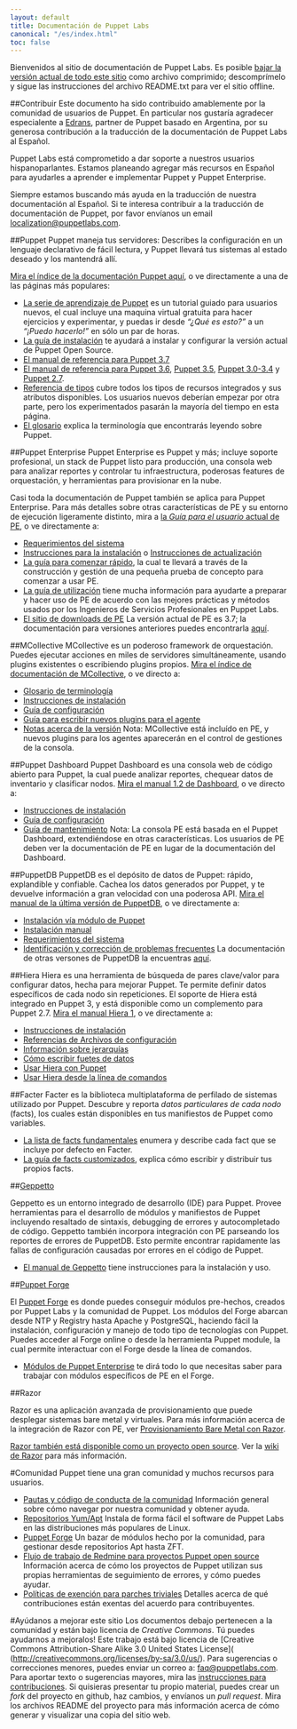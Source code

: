 ```yaml
---
layout: default
title: Documentación de Puppet Labs
canonical: "/es/index.html"
toc: false
---
```


Bienvenidos al sitio de documentación de Puppet Labs. Es posible [bajar la versión actual de todo este sitio](https://docs.puppetlabs.com/puppetdocs-latest.tar.gz) como archivo comprimido; descomprímelo y sigue las instrucciones del archivo README.txt para ver el sitio offline.

##Contribuir
Este documento ha sido contribuido amablemente por la comunidad de usuarios de Puppet. En particular nos gustaría agradecer especialente a [Edrans](http://www.edrans.com), partner de Puppet basado en Argentina, por su generosa contribución a la traducción de la documentación de Puppet Labs al Español.

Puppet Labs está comprometido a dar soporte a nuestros usuarios hispanoparlantes. Estamos planeando agregar más recursos en Español para ayudarles a aprender e implementar Puppet y Puppet Enterprise.

Siempre estamos buscando más ayuda en la traducción de nuestra documentación al Español. Si te interesa contribuir a la traducción de documentación de Puppet, por favor envíanos un email <localization@puppetlabs.com>.

##Puppet
Puppet maneja tus servidores: Describes la configuración en un lenguaje declarativo de fácil lectura, y Puppet llevará tus sistemas al estado deseado y los mantendrá allí.

[Mira el índice de la documentación Puppet aquí](http://docs.puppetlabs.com/puppet/), o ve directamente a una de las páginas más populares:

+ [La serie de aprendizaje de Puppet](http://docs.puppetlabs.com/es/learning/introduction.html) es un tutorial guiado para usuarios nuevos, el cual incluye una maquina virtual gratuita para hacer ejercicios y experimentar, y puedas ir desde  *“¿Qué es esto?”* a un *“¡Puedo hacerlo!”* en sólo un par de horas. 
+ [La guía de instalación](http://docs.puppetlabs.com/guides/installation.html) te ayudará a instalar y configurar la versión actual de Puppet Open Source.
+ [El manual de referencia para Puppet 3.7](http://docs.puppetlabs.com/puppet/3.7/reference/)
+ [El manual de referencia para Puppet 3.6](http://docs.puppetlabs.com/puppet/3.6/reference/), [Puppet 3.5](http://docs.puppetlabs.com/puppet/3.5/reference/), [Puppet 3.0-3.4](http://docs.puppetlabs.com/puppet/3/reference/) y [Puppet 2.7](http://docs.puppetlabs.com/puppet/2.7/reference/).
+ [Referencia de tipos](http://docs.puppetlabs.com/references/latest/type.html) cubre todos los tipos de recursos integrados y sus atributos disponibles. Los usuarios nuevos deberían empezar por otra parte, pero los experimentados pasarán la mayoría del tiempo en esta página.
+ [El glosario](http://docs.puppetlabs.com/references/glossary.html) explica la terminología que encontrarás leyendo sobre Puppet.

##Puppet Enterprise
Puppet Enterprise es Puppet y más; incluye soporte profesional, un stack de Puppet listo para producción, una consola web para analizar reportes y controlar tu infraestructura, poderosas features de orquestación, y herramientas para provisionar en la nube.

Casi toda la documentación de Puppet también se aplica para Puppet Enterprise. Para más detalles sobre otras características de PE y su entorno de ejecución ligeramente distinto, mira a [la *Guía para el usuario* actual de PE](http://docs.puppetlabs.com/pe/latest/), o ve directamente a: 

+ [Requerimientos del sistema](http://docs.puppetlabs.com/pe/latest/install_system_requirements.html)
+ [Instrucciones para la instalación](http://docs.puppetlabs.com/pe/latest/install_basic.html) o [Instrucciones de actualización](http://docs.puppetlabs.com/pe/latest/install_upgrading.html)
+ [La guía para comenzar rápido](http://docs.puppetlabs.com/pe/latest/quick_start.html), la cual te llevará a través de la construcción y gestión de una pequeña prueba de concepto para comenzar a usar PE.
+ [La guía de utilización](http://docs.puppetlabs.com/guides/deployment_guide/dg_intro_install.html) tiene mucha información para ayudarte a preparar y hacer uso de PE de acuerdo con las mejores prácticas y métodos usados por los Ingenieros de Servicios Profesionales en Puppet Labs.
+ [El sitio de downloads de PE](http://info.puppetlabs.com/download-pe.html) La versión actual de PE es 3.7; la documentación para versiones anteriores puedes encontrarla [aquí](http://docs.puppetlabs.com/pe/index.html).

##MCollective
MCollective es un poderoso framework de orquestación. Puedes ejecutar acciones en miles de servidores simultáneamente, usando plugins existentes o escribiendo plugins propios.
[Mira el índice de documentación de MCollective](http://docs.puppetlabs.com/mcollective/), o ve directo a:

+ [Glosario de terminología](http://docs.puppetlabs.com/mcollective/terminology.html)
+ [Instrucciones de instalación](http://docs.puppetlabs.com/mcollective/reference/basic/gettingstarted.html)
+ [Guía de configuración](http://docs.puppetlabs.com/mcollective/reference/basic/configuration.html)
+ [Guía para escribir nuevos plugins para el agente](http://docs.puppetlabs.com/mcollective/simplerpc/)
+ [Notas acerca de la versión](http://docs.puppetlabs.com/mcollective/releasenotes.html)
Nota: MCollective está incluído en PE, y nuevos plugins para los agentes aparecerán en el control de gestiones de la consola.

##Puppet Dashboard
Puppet Dashboard es una consola web de código abierto para Puppet, la cual puede analizar reportes, chequear datos de inventario y clasificar nodos. 
[Mira el manual 1.2 de Dashboard](http://docs.puppetlabs.com/dashboard/manual/1.2/), o ve directo a:

+ [Instrucciones de instalación](http://docs.puppetlabs.com/dashboard/manual/1.2/bootstrapping.html)
+ [Guía de configuración](http://docs.puppetlabs.com/dashboard/manual/1.2/configuring.html)
+ [Guía de mantenimiento](http://docs.puppetlabs.com/dashboard/manual/1.2/maintaining.html)
Nota: La consola PE está basada en el Puppet Dashboard, extendiéndose en otras características. Los usuarios de PE deben ver la documentación de PE en lugar de la documentación del Dashboard.

##PuppetDB
PuppetDB es el depósito de datos de Puppet: rápido, explandible y confiable. Cachea los datos generados por Puppet, y te devuelve información a gran velocidad con una poderosa API.
[Mira el manual de la última versión de PuppetDB](http://docs.puppetlabs.com/puppetdb/latest/), o ve directamente a:

+ [Instalación vía módulo de Puppet](http://docs.puppetlabs.com/puppetdb/latest/install_via_module.html)
+ [Instalación manual](http://docs.puppetlabs.com/puppetdb/latest/install_from_packages.html)
+ [Requerimientos del sistema](http://docs.puppetlabs.com/puppetdb/latest/index.html#system-requirements)
+ [Identificación y corrección de problemas frecuentes](http://docs.puppetlabs.com/puppetdb/latest/puppetdb-faq.html)
La documentación de otras versones de PuppetDB la encuentras [aquí](http://docs.puppetlabs.com/puppetdb/).

##Hiera
Hiera es una herramienta de búsqueda de pares clave/valor para configurar datos, hecha para mejorar Puppet. Te permite definir datos específicos de cada nodo sin repeticiones. El soporte de Hiera está integrado en Puppet 3, y está disponible como un complemento para Puppet 2.7.
[Mira el manual Hiera 1](http://docs.puppetlabs.com/es/hiera), o ve directamente a:

+ [Instrucciones de instalación](http://docs.puppetlabs.com/es/hiera/installing.html)
+ [Referencias de Archivos de configuración](http://docs.puppetlabs.com/es/hiera/configuring.html)
+ [Información sobre jerarquías](http://docs.puppetlabs.com/es/hiera/hierarchy.html)
+ [Cómo escribir fuetes de datos](http://docs.puppetlabs.com/es/hiera/data_sources.html)
+ [Usar Hiera con Puppet](http://docs.puppetlabs.com/es/hiera/puppet.html)
+ [Usar Hiera desde la línea de comandos](http://docs.puppetlabs.com/es/hiera/command_line.html)

##Facter
Facter es la biblioteca multiplataforma de perfilado de sistemas utilizado por Puppet. Descubre y reporta *datos particulares de cada nodo* (facts), los cuales están disponibles en tus manifiestos de Puppet como variables.

+ [La lista de facts fundamentales](http://docs.puppetlabs.com/facter/latest/core_facts.html) enumera y describe cada fact que se incluye por defecto en Facter.
+ [La guía de facts customizados](http://docs.puppetlabs.com/guides/custom_facts.html), explica cómo escribir y distribuir tus propios facts.

##[Geppetto](/geppetto/latest/index.html)

Geppetto es un entorno integrado de desarrollo (IDE) para Puppet. Provee herramientas para el desarrollo de módulos y manifiestos de Puppet incluyendo resaltado de sintaxis, debugging de errores y autocompletado de código. Geppetto también incorpora integración con PE parseando los reportes de errores de PuppetDB. Esto permite encontrar rapidamente las fallas de configuración causadas por errores en el código de Puppet.

* [El manual de Geppetto](/geppetto/latest/index.html) tiene instrucciones para la instalación y uso.

##[Puppet Forge](/forge/index.html)

El [Puppet Forge](https://forge.puppetlabs.com) es donde puedes conseguir módulos pre-hechos, creados por Puppet Labs y la comunidad de Puppet. Los módulos del Forge abarcan desde NTP y Registry hasta Apache y PostgreSQL, haciendo fácil la instalación, configuración y manejo de todo tipo de tecnologías con Puppet. Puedes acceder al Forge online o desde la herramienta Puppet module, la cual permite interactuar con el Forge desde la línea de comandos.

* [Módulos de Puppet Enterprise](/forge/puppetenterprisemodules/index.html) te dirá todo lo que necesitas saber para trabajar con módulos específicos de PE en el Forge.

##Razor

Razor es una aplicación avanzada de provisionamiento que puede desplegar sistemas bare metal y virtuales. Para más información acerca de la integración de Razor con PE, ver [Provisionamiento Bare Metal con Razor](/pe/latest/razor_intro.html).

[Razor también está disponible como un proyecto open source](https://github.com/puppetlabs/razor-server). Ver la [wiki de Razor](https://github.com/puppetlabs/razor-server/wiki) para más información.

#Comunidad
Puppet tiene una gran comunidad y muchos recursos para usuarios.

+ [Pautas y código de conducta de la comunidad](http://docs.puppetlabs.com/community/community_guidelines.html) Información general sobre cómo navegar por nuestra comunidad y obtener ayuda.
+ [Repositorios Yum/Apt](http://docs.puppetlabs.com/guides/puppetlabs_package_repositories.html) Instala de forma fácil el software de Puppet Labs en las distribuciones más populares de Linux.
+ [Puppet Forge](http://forge.puppetlabs.com/) Un bazar de módulos hecho por la comunidad, para gestionar desde repositorios Apt hasta ZFT.
+ [Flujo de trabajo de Redmine para proyectos Puppet open source](http://docs.puppetlabs.com/community/puppet_projects_redmine_workflow.html) Información acerca de cómo los proyectos de Puppet utilizan sus propias herramientas de seguimiento de errores, y cómo puedes ayudar.
+ [Políticas de exención para parches triviales](http://docs.puppetlabs.com/community/trivial_patch_exemption.html) Detalles acerca de qué contribuciones están exentas del acuerdo para contribuyentes.

#Ayúdanos a mejorar este sitio
Los documentos debajo pertenecen a la comunidad y están bajo licencia de *Creative Commons*. Tú puedes ayudarnos a mejoralos!
Este trabajo está bajo licencia de [Creative Commons Attribution-Share Alike 3.0 United States License]( (http://creativecommons.org/licenses/by-sa/3.0/us/).
Para sugerencias o correcciones menores, puedes enviar un correo a: faq@puppetlabs.com. Para aportar texto o sugerencias mayores, mira las [instrucciones para contribuciones](http://docs.puppetlabs.com/contribute.html). Si quisieras presentar tu propio material, puedes crear un *fork* del proyecto en github, haz cambios, y envíanos un *pull request*. Mira los archivos README del proyecto para más información acerca de cómo generar y visualizar una copia del sitio web.
